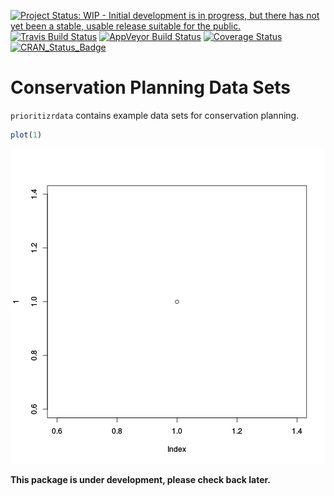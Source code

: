 [![Project Status: WIP - Initial development is in progress, but there has not yet been a stable, usable release suitable for the public.](http://www.repostatus.org/badges/latest/wip.svg)](http://www.repostatus.org/#wip)
[![Travis Build Status](https://img.shields.io/travis/prioritizr/prioritizrdata/master.svg?label=Mac%20OSX%20%26%20Linux)](https://travis-ci.org/prioritizr/prioritizrdata)
[![AppVeyor Build Status](https://img.shields.io/appveyor/ci/jeffreyhanson/prioritizrdata/master.svg?label=Windows)](https://ci.appveyor.com/project/jeffreyhanson/prioritizrdata)
[![Coverage Status](https://codecov.io/github/prioritizr/prioritizrdata/coverage.svg?branch=master)](https://codecov.io/github/prioritizr/prioritizrdata?branch=master)
[![CRAN_Status_Badge](http://www.r-pkg.org/badges/version/prioritizrdata)](https://CRAN.R-project.org/package=prioritizrdata)

# Conservation Planning Data Sets

`prioritizrdata` contains example data sets for conservation planning.


```r
plot(1)
```

![plot of chunk unnamed-chunk-1](inst/vign/readme-figure/unnamed-chunk-1-1.png)

**This package is under development, please check back later.**
